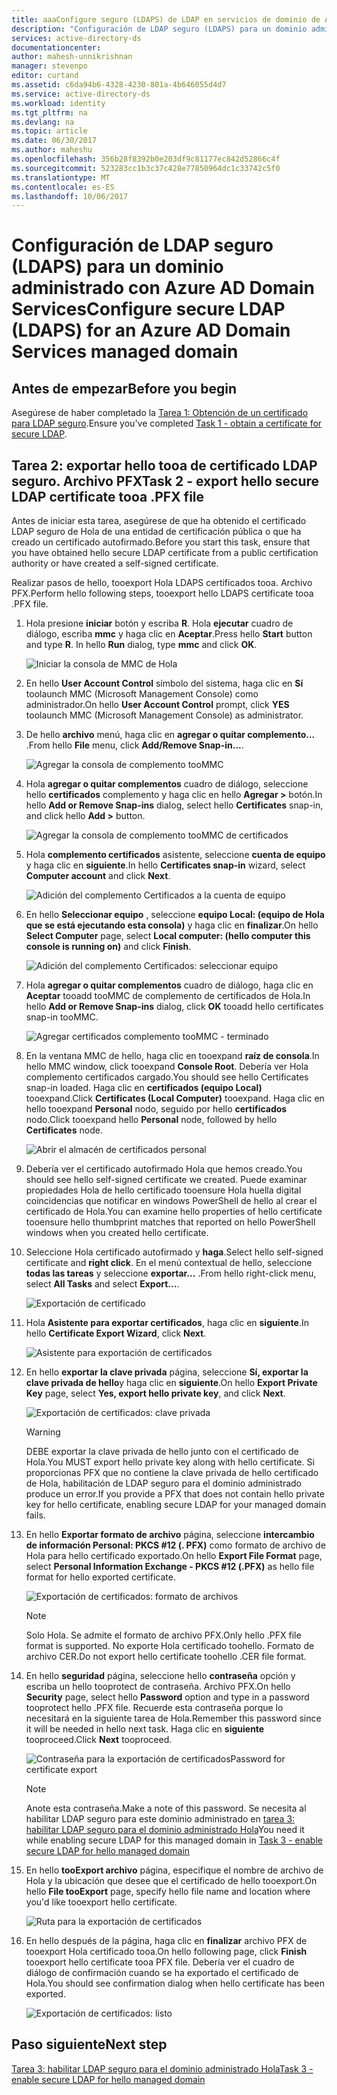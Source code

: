 ```yaml
---
title: aaaConfigure seguro (LDAPS) de LDAP en servicios de dominio de AD de Azure | Documentos de Microsoft
description: "Configuración de LDAP seguro (LDAPS) para un dominio administrado con Servicios de dominio de Azure AD"
services: active-directory-ds
documentationcenter: 
author: mahesh-unnikrishnan
manager: stevenpo
editor: curtand
ms.assetid: c6da94b6-4328-4230-801a-4b646055d4d7
ms.service: active-directory-ds
ms.workload: identity
ms.tgt_pltfrm: na
ms.devlang: na
ms.topic: article
ms.date: 06/30/2017
ms.author: maheshu
ms.openlocfilehash: 356b28f8392b0e203df9c81177ec842d52866c4f
ms.sourcegitcommit: 523283cc1b3c37c428e77850964dc1c33742c5f0
ms.translationtype: MT
ms.contentlocale: es-ES
ms.lasthandoff: 10/06/2017
---
```

# <a name="configure-secure-ldap-ldaps-for-an-azure-ad-domain-services-managed-domain"></a><span data-ttu-id="83928-103">Configuración de LDAP seguro (LDAPS) para un dominio administrado con Azure AD Domain Services</span><span class="sxs-lookup"><span data-stu-id="83928-103">Configure secure LDAP (LDAPS) for an Azure AD Domain Services managed domain</span></span>

## <a name="before-you-begin"></a><span data-ttu-id="83928-104">Antes de empezar</span><span class="sxs-lookup"><span data-stu-id="83928-104">Before you begin</span></span>
<span data-ttu-id="83928-105">Asegúrese de haber completado la [Tarea 1: Obtención de un certificado para LDAP seguro](active-directory-ds-admin-guide-configure-secure-ldap.md).</span><span class="sxs-lookup"><span data-stu-id="83928-105">Ensure you've completed [Task 1 - obtain a certificate for secure LDAP](active-directory-ds-admin-guide-configure-secure-ldap.md).</span></span>


## <a name="task-2---export-hello-secure-ldap-certificate-tooa-pfx-file"></a><span data-ttu-id="83928-106">Tarea 2: exportar hello tooa de certificado LDAP seguro. Archivo PFX</span><span class="sxs-lookup"><span data-stu-id="83928-106">Task 2 - export hello secure LDAP certificate tooa .PFX file</span></span>
<span data-ttu-id="83928-107">Antes de iniciar esta tarea, asegúrese de que ha obtenido el certificado LDAP seguro de Hola de una entidad de certificación pública o que ha creado un certificado autofirmado.</span><span class="sxs-lookup"><span data-stu-id="83928-107">Before you start this task, ensure that you have obtained hello secure LDAP certificate from a public certification authority or have created a self-signed certificate.</span></span>

<span data-ttu-id="83928-108">Realizar pasos de hello, tooexport Hola LDAPS certificados tooa. Archivo PFX.</span><span class="sxs-lookup"><span data-stu-id="83928-108">Perform hello following steps, tooexport hello LDAPS certificate tooa .PFX file.</span></span>

1. <span data-ttu-id="83928-109">Hola presione **iniciar** botón y escriba **R**. Hola **ejecutar** cuadro de diálogo, escriba **mmc** y haga clic en **Aceptar**.</span><span class="sxs-lookup"><span data-stu-id="83928-109">Press hello **Start** button and type **R**. In hello **Run** dialog, type **mmc** and click **OK**.</span></span>

    ![Iniciar la consola de MMC de Hola](./media/active-directory-domain-services-admin-guide/secure-ldap-start-run.png)
2. <span data-ttu-id="83928-111">En hello **User Account Control** símbolo del sistema, haga clic en **Sí** toolaunch MMC (Microsoft Management Console) como administrador.</span><span class="sxs-lookup"><span data-stu-id="83928-111">On hello **User Account Control** prompt, click **YES** toolaunch MMC (Microsoft Management Console) as administrator.</span></span>
3. <span data-ttu-id="83928-112">De hello **archivo** menú, haga clic en **agregar o quitar complemento...** .</span><span class="sxs-lookup"><span data-stu-id="83928-112">From hello **File** menu, click **Add/Remove Snap-in...**.</span></span>

    ![Agregar la consola de complemento tooMMC](./media/active-directory-domain-services-admin-guide/secure-ldap-add-snapin.png)
4. <span data-ttu-id="83928-114">Hola **agregar o quitar complementos** cuadro de diálogo, seleccione hello **certificados** complemento y haga clic en hello **Agregar >** botón.</span><span class="sxs-lookup"><span data-stu-id="83928-114">In hello **Add or Remove Snap-ins** dialog, select hello **Certificates** snap-in, and click hello **Add >** button.</span></span>

    ![Agregar la consola de complemento tooMMC de certificados](./media/active-directory-domain-services-admin-guide/secure-ldap-add-certificates-snapin.png)
5. <span data-ttu-id="83928-116">Hola **complemento certificados** asistente, seleccione **cuenta de equipo** y haga clic en **siguiente**.</span><span class="sxs-lookup"><span data-stu-id="83928-116">In hello **Certificates snap-in** wizard, select **Computer account** and click **Next**.</span></span>

    ![Adición del complemento Certificados a la cuenta de equipo](./media/active-directory-domain-services-admin-guide/secure-ldap-add-certificates-computer-account.png)
6. <span data-ttu-id="83928-118">En hello **Seleccionar equipo** , seleccione **equipo Local: (equipo de Hola que se está ejecutando esta consola)** y haga clic en **finalizar**.</span><span class="sxs-lookup"><span data-stu-id="83928-118">On hello **Select Computer** page, select **Local computer: (hello computer this console is running on)** and click **Finish**.</span></span>

    ![Adición del complemento Certificados: seleccionar equipo](./media/active-directory-domain-services-admin-guide/secure-ldap-add-certificates-local-computer.png)
7. <span data-ttu-id="83928-120">Hola **agregar o quitar complementos** cuadro de diálogo, haga clic en **Aceptar** tooadd tooMMC de complemento de certificados de Hola.</span><span class="sxs-lookup"><span data-stu-id="83928-120">In hello **Add or Remove Snap-ins** dialog, click **OK** tooadd hello certificates snap-in tooMMC.</span></span>

    ![Agregar certificados complemento tooMMC - terminado](./media/active-directory-domain-services-admin-guide/secure-ldap-add-certificates-snapin-done.png)
8. <span data-ttu-id="83928-122">En la ventana MMC de hello, haga clic en tooexpand **raíz de consola**.</span><span class="sxs-lookup"><span data-stu-id="83928-122">In hello MMC window, click tooexpand **Console Root**.</span></span> <span data-ttu-id="83928-123">Debería ver Hola complemento certificados cargado.</span><span class="sxs-lookup"><span data-stu-id="83928-123">You should see hello Certificates snap-in loaded.</span></span> <span data-ttu-id="83928-124">Haga clic en **certificados (equipo Local)** tooexpand.</span><span class="sxs-lookup"><span data-stu-id="83928-124">Click **Certificates (Local Computer)** tooexpand.</span></span> <span data-ttu-id="83928-125">Haga clic en hello tooexpand **Personal** nodo, seguido por hello **certificados** nodo.</span><span class="sxs-lookup"><span data-stu-id="83928-125">Click tooexpand hello **Personal** node, followed by hello **Certificates** node.</span></span>

    ![Abrir el almacén de certificados personal](./media/active-directory-domain-services-admin-guide/secure-ldap-open-personal-store.png)
9. <span data-ttu-id="83928-127">Debería ver el certificado autofirmado Hola que hemos creado.</span><span class="sxs-lookup"><span data-stu-id="83928-127">You should see hello self-signed certificate we created.</span></span> <span data-ttu-id="83928-128">Puede examinar propiedades Hola de hello certificado tooensure Hola huella digital coincidencias que notificar en windows PowerShell de hello al crear el certificado de Hola.</span><span class="sxs-lookup"><span data-stu-id="83928-128">You can examine hello properties of hello certificate tooensure hello thumbprint matches that reported on hello PowerShell windows when you created hello certificate.</span></span>
10. <span data-ttu-id="83928-129">Seleccione Hola certificado autofirmado y **haga**.</span><span class="sxs-lookup"><span data-stu-id="83928-129">Select hello self-signed certificate and **right click**.</span></span> <span data-ttu-id="83928-130">En el menú contextual de hello, seleccione **todas las tareas** y seleccione **exportar...** .</span><span class="sxs-lookup"><span data-stu-id="83928-130">From hello right-click menu, select **All Tasks** and select **Export...**.</span></span>

    ![Exportación de certificado](./media/active-directory-domain-services-admin-guide/secure-ldap-export-cert.png)
11. <span data-ttu-id="83928-132">Hola **Asistente para exportar certificados**, haga clic en **siguiente**.</span><span class="sxs-lookup"><span data-stu-id="83928-132">In hello **Certificate Export Wizard**, click **Next**.</span></span>

    ![Asistente para exportación de certificados](./media/active-directory-domain-services-admin-guide/secure-ldap-export-cert-wizard.png)
12. <span data-ttu-id="83928-134">En hello **exportar la clave privada** página, seleccione **Sí, exportar la clave privada de hello**y haga clic en **siguiente**.</span><span class="sxs-lookup"><span data-stu-id="83928-134">On hello **Export Private Key** page, select **Yes, export hello private key**, and click **Next**.</span></span>

    ![Exportación de certificados: clave privada](./media/active-directory-domain-services-admin-guide/secure-ldap-export-private-key.png)

    > [!WARNING]
    > <span data-ttu-id="83928-136">DEBE exportar la clave privada de hello junto con el certificado de Hola.</span><span class="sxs-lookup"><span data-stu-id="83928-136">You MUST export hello private key along with hello certificate.</span></span> <span data-ttu-id="83928-137">Si proporcionas PFX que no contiene la clave privada de hello certificado de Hola, habilitación de LDAP seguro para el dominio administrado produce un error.</span><span class="sxs-lookup"><span data-stu-id="83928-137">If you provide a PFX that does not contain hello private key for hello certificate, enabling secure LDAP for your managed domain fails.</span></span>
    >
    >
13. <span data-ttu-id="83928-138">En hello **Exportar formato de archivo** página, seleccione **intercambio de información Personal: PKCS #12 (. PFX)** como formato de archivo de Hola para hello certificado exportado.</span><span class="sxs-lookup"><span data-stu-id="83928-138">On hello **Export File Format** page, select **Personal Information Exchange - PKCS #12 (.PFX)** as hello file format for hello exported certificate.</span></span>

    ![Exportación de certificados: formato de archivos](./media/active-directory-domain-services-admin-guide/secure-ldap-export-to-pfx.png)

    > [!NOTE]
    > <span data-ttu-id="83928-140">Solo Hola. Se admite el formato de archivo PFX.</span><span class="sxs-lookup"><span data-stu-id="83928-140">Only hello .PFX file format is supported.</span></span> <span data-ttu-id="83928-141">No exporte Hola certificado toohello. Formato de archivo CER.</span><span class="sxs-lookup"><span data-stu-id="83928-141">Do not export hello certificate toohello .CER file format.</span></span>
    >
    >
14. <span data-ttu-id="83928-142">En hello **seguridad** página, seleccione hello **contraseña** opción y escriba un hello tooprotect de contraseña. Archivo PFX.</span><span class="sxs-lookup"><span data-stu-id="83928-142">On hello **Security** page, select hello **Password** option and type in a password tooprotect hello .PFX file.</span></span> <span data-ttu-id="83928-143">Recuerde esta contraseña porque lo necesitará en la siguiente tarea de Hola.</span><span class="sxs-lookup"><span data-stu-id="83928-143">Remember this password since it will be needed in hello next task.</span></span> <span data-ttu-id="83928-144">Haga clic en **siguiente** tooproceed.</span><span class="sxs-lookup"><span data-stu-id="83928-144">Click **Next** tooproceed.</span></span>

    ![<span data-ttu-id="83928-145">Contraseña para la exportación de certificados</span><span class="sxs-lookup"><span data-stu-id="83928-145">Password for certificate export</span></span> ](./media/active-directory-domain-services-admin-guide/secure-ldap-export-select-password.png)

    > [!NOTE]
    > <span data-ttu-id="83928-146">Anote esta contraseña.</span><span class="sxs-lookup"><span data-stu-id="83928-146">Make a note of this password.</span></span> <span data-ttu-id="83928-147">Se necesita al habilitar LDAP seguro para este dominio administrado en [tarea 3: habilitar LDAP seguro para el dominio administrado Hola](active-directory-ds-admin-guide-configure-secure-ldap-enable-ldaps.md)</span><span class="sxs-lookup"><span data-stu-id="83928-147">You need it while enabling secure LDAP for this managed domain in [Task 3 - enable secure LDAP for hello managed domain](active-directory-ds-admin-guide-configure-secure-ldap-enable-ldaps.md)</span></span>
    >
    >
15. <span data-ttu-id="83928-148">En hello **tooExport archivo** página, especifique el nombre de archivo de Hola y la ubicación que desee que el certificado de hello tooexport.</span><span class="sxs-lookup"><span data-stu-id="83928-148">On hello **File tooExport** page, specify hello file name and location where you'd like tooexport hello certificate.</span></span>

    ![Ruta para la exportación de certificados](./media/active-directory-domain-services-admin-guide/secure-ldap-export-select-path.png)
16. <span data-ttu-id="83928-150">En hello después de la página, haga clic en **finalizar** archivo PFX de tooexport Hola certificado tooa.</span><span class="sxs-lookup"><span data-stu-id="83928-150">On hello following page, click **Finish** tooexport hello certificate tooa PFX file.</span></span> <span data-ttu-id="83928-151">Debería ver el cuadro de diálogo de confirmación cuando se ha exportado el certificado de Hola.</span><span class="sxs-lookup"><span data-stu-id="83928-151">You should see confirmation dialog when hello certificate has been exported.</span></span>

    ![Exportación de certificados: listo](./media/active-directory-domain-services-admin-guide/secure-ldap-exported-as-pfx.png)


## <a name="next-step"></a><span data-ttu-id="83928-153">Paso siguiente</span><span class="sxs-lookup"><span data-stu-id="83928-153">Next step</span></span>
[<span data-ttu-id="83928-154">Tarea 3: habilitar LDAP seguro para el dominio administrado Hola</span><span class="sxs-lookup"><span data-stu-id="83928-154">Task 3 - enable secure LDAP for hello managed domain</span></span>](active-directory-ds-admin-guide-configure-secure-ldap-enable-ldaps.md)
